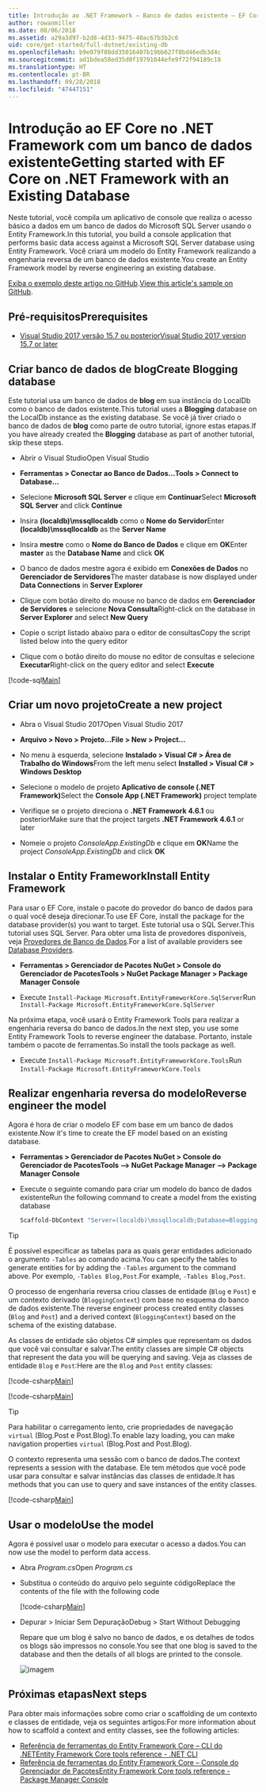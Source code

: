 ```yaml
---
title: Introdução ao .NET Framework – Banco de dados existente – EF Core
author: rowanmiller
ms.date: 08/06/2018
ms.assetid: a29a3d97-b2d8-4d33-9475-40ac67b3b2c6
uid: core/get-started/full-dotnet/existing-db
ms.openlocfilehash: b9e079f88dd35016407b19bb627f8bd46edb3d4c
ms.sourcegitcommit: ad1bdea58ed35d0f19791044efe9f72f94189c18
ms.translationtype: HT
ms.contentlocale: pt-BR
ms.lasthandoff: 09/28/2018
ms.locfileid: "47447151"
---
```

# <a name="getting-started-with-ef-core-on-net-framework-with-an-existing-database"></a><span data-ttu-id="8bed3-102">Introdução ao EF Core no .NET Framework com um banco de dados existente</span><span class="sxs-lookup"><span data-stu-id="8bed3-102">Getting started with EF Core on .NET Framework with an Existing Database</span></span>

<span data-ttu-id="8bed3-103">Neste tutorial, você compila um aplicativo de console que realiza o acesso básico a dados em um banco de dados do Microsoft SQL Server usando o Entity Framework.</span><span class="sxs-lookup"><span data-stu-id="8bed3-103">In this tutorial, you build a console application that performs basic data access against a Microsoft SQL Server database using Entity Framework.</span></span> <span data-ttu-id="8bed3-104">Você criará um modelo do Entity Framework realizando a engenharia reversa de um banco de dados existente.</span><span class="sxs-lookup"><span data-stu-id="8bed3-104">You create an Entity Framework model by reverse engineering an existing database.</span></span>

<span data-ttu-id="8bed3-105">[Exiba o exemplo deste artigo no GitHub](https://github.com/aspnet/EntityFramework.Docs/tree/master/samples/core/GetStarted/FullNet/ConsoleApp.ExistingDb).</span><span class="sxs-lookup"><span data-stu-id="8bed3-105">[View this article's sample on GitHub](https://github.com/aspnet/EntityFramework.Docs/tree/master/samples/core/GetStarted/FullNet/ConsoleApp.ExistingDb).</span></span>

## <a name="prerequisites"></a><span data-ttu-id="8bed3-106">Pré-requisitos</span><span class="sxs-lookup"><span data-stu-id="8bed3-106">Prerequisites</span></span>

* [<span data-ttu-id="8bed3-107">Visual Studio 2017 versão 15.7 ou posterior</span><span class="sxs-lookup"><span data-stu-id="8bed3-107">Visual Studio 2017 version 15.7 or later</span></span>](https://www.visualstudio.com/downloads/)

## <a name="create-blogging-database"></a><span data-ttu-id="8bed3-108">Criar banco de dados de blog</span><span class="sxs-lookup"><span data-stu-id="8bed3-108">Create Blogging database</span></span>

<span data-ttu-id="8bed3-109">Este tutorial usa um banco de dados de **blog** em sua instância do LocalDb como o banco de dados existente.</span><span class="sxs-lookup"><span data-stu-id="8bed3-109">This tutorial uses a **Blogging** database on the LocalDb instance as the existing database.</span></span> <span data-ttu-id="8bed3-110">Se você já tiver criado o banco de dados de **blog** como parte de outro tutorial, ignore estas etapas.</span><span class="sxs-lookup"><span data-stu-id="8bed3-110">If you have already created the **Blogging** database as part of another tutorial, skip these steps.</span></span>

* <span data-ttu-id="8bed3-111">Abrir o Visual Studio</span><span class="sxs-lookup"><span data-stu-id="8bed3-111">Open Visual Studio</span></span>

* <span data-ttu-id="8bed3-112">**Ferramentas > Conectar ao Banco de Dados...**</span><span class="sxs-lookup"><span data-stu-id="8bed3-112">**Tools > Connect to Database...**</span></span>

* <span data-ttu-id="8bed3-113">Selecione **Microsoft SQL Server** e clique em **Continuar**</span><span class="sxs-lookup"><span data-stu-id="8bed3-113">Select **Microsoft SQL Server** and click **Continue**</span></span>

* <span data-ttu-id="8bed3-114">Insira **(localdb)\mssqllocaldb** como o **Nome do Servidor**</span><span class="sxs-lookup"><span data-stu-id="8bed3-114">Enter **(localdb)\mssqllocaldb** as the **Server Name**</span></span>

* <span data-ttu-id="8bed3-115">Insira **mestre** como o **Nome do Banco de Dados** e clique em **OK**</span><span class="sxs-lookup"><span data-stu-id="8bed3-115">Enter **master** as the **Database Name** and click **OK**</span></span>

* <span data-ttu-id="8bed3-116">O banco de dados mestre agora é exibido em **Conexões de Dados** no **Gerenciador de Servidores**</span><span class="sxs-lookup"><span data-stu-id="8bed3-116">The master database is now displayed under **Data Connections** in **Server Explorer**</span></span>

* <span data-ttu-id="8bed3-117">Clique com botão direito do mouse no banco de dados em **Gerenciador de Servidores** e selecione **Nova Consulta**</span><span class="sxs-lookup"><span data-stu-id="8bed3-117">Right-click on the database in **Server Explorer** and select **New Query**</span></span>

* <span data-ttu-id="8bed3-118">Copie o script listado abaixo para o editor de consultas</span><span class="sxs-lookup"><span data-stu-id="8bed3-118">Copy the script listed below into the query editor</span></span>

* <span data-ttu-id="8bed3-119">Clique com o botão direito do mouse no editor de consultas e selecione **Executar**</span><span class="sxs-lookup"><span data-stu-id="8bed3-119">Right-click on the query editor and select **Execute**</span></span>

[!code-sql[Main](../_shared/create-blogging-database-script.sql)]

## <a name="create-a-new-project"></a><span data-ttu-id="8bed3-120">Criar um novo projeto</span><span class="sxs-lookup"><span data-stu-id="8bed3-120">Create a new project</span></span>

* <span data-ttu-id="8bed3-121">Abra o Visual Studio 2017</span><span class="sxs-lookup"><span data-stu-id="8bed3-121">Open Visual Studio 2017</span></span>

* <span data-ttu-id="8bed3-122">**Arquivo > Novo > Projeto...**</span><span class="sxs-lookup"><span data-stu-id="8bed3-122">**File > New > Project...**</span></span>

* <span data-ttu-id="8bed3-123">No menu à esquerda, selecione **Instalado > Visual C# > Área de Trabalho do Windows**</span><span class="sxs-lookup"><span data-stu-id="8bed3-123">From the left menu select **Installed > Visual C# > Windows Desktop**</span></span>

* <span data-ttu-id="8bed3-124">Selecione o modelo de projeto **Aplicativo de console (.NET Framework)**</span><span class="sxs-lookup"><span data-stu-id="8bed3-124">Select the **Console App (.NET Framework)** project template</span></span>

* <span data-ttu-id="8bed3-125">Verifique se o projeto direciona o **.NET Framework 4.6.1** ou posterior</span><span class="sxs-lookup"><span data-stu-id="8bed3-125">Make sure that the project targets **.NET Framework 4.6.1** or later</span></span>

* <span data-ttu-id="8bed3-126">Nomeie o projeto *ConsoleApp.ExistingDb* e clique em **OK**</span><span class="sxs-lookup"><span data-stu-id="8bed3-126">Name the project *ConsoleApp.ExistingDb* and click **OK**</span></span>

## <a name="install-entity-framework"></a><span data-ttu-id="8bed3-127">Instalar o Entity Framework</span><span class="sxs-lookup"><span data-stu-id="8bed3-127">Install Entity Framework</span></span>

<span data-ttu-id="8bed3-128">Para usar o EF Core, instale o pacote do provedor do banco de dados para o qual você deseja direcionar.</span><span class="sxs-lookup"><span data-stu-id="8bed3-128">To use EF Core, install the package for the database provider(s) you want to target.</span></span> <span data-ttu-id="8bed3-129">Este tutorial usa o SQL Server.</span><span class="sxs-lookup"><span data-stu-id="8bed3-129">This tutorial uses SQL Server.</span></span> <span data-ttu-id="8bed3-130">Para obter uma lista de provedores disponíveis, veja [Provedores de Banco de Dados](../../providers/index.md).</span><span class="sxs-lookup"><span data-stu-id="8bed3-130">For a list of available providers see [Database Providers](../../providers/index.md).</span></span>

* <span data-ttu-id="8bed3-131">**Ferramentas > Gerenciador de Pacotes NuGet > Console do Gerenciador de Pacotes**</span><span class="sxs-lookup"><span data-stu-id="8bed3-131">**Tools > NuGet Package Manager > Package Manager Console**</span></span>

* <span data-ttu-id="8bed3-132">Execute `Install-Package Microsoft.EntityFrameworkCore.SqlServer`</span><span class="sxs-lookup"><span data-stu-id="8bed3-132">Run `Install-Package Microsoft.EntityFrameworkCore.SqlServer`</span></span>

<span data-ttu-id="8bed3-133">Na próxima etapa, você usará o Entity Framework Tools para realizar a engenharia reversa do banco de dados.</span><span class="sxs-lookup"><span data-stu-id="8bed3-133">In the next step, you use some Entity Framework Tools to reverse engineer the database.</span></span> <span data-ttu-id="8bed3-134">Portanto, instale também o pacote de ferramentas.</span><span class="sxs-lookup"><span data-stu-id="8bed3-134">So install the tools package as well.</span></span>

* <span data-ttu-id="8bed3-135">Execute `Install-Package Microsoft.EntityFrameworkCore.Tools`</span><span class="sxs-lookup"><span data-stu-id="8bed3-135">Run `Install-Package Microsoft.EntityFrameworkCore.Tools`</span></span>

## <a name="reverse-engineer-the-model"></a><span data-ttu-id="8bed3-136">Realizar engenharia reversa do modelo</span><span class="sxs-lookup"><span data-stu-id="8bed3-136">Reverse engineer the model</span></span>

<span data-ttu-id="8bed3-137">Agora é hora de criar o modelo EF com base em um banco de dados existente.</span><span class="sxs-lookup"><span data-stu-id="8bed3-137">Now it's time to create the EF model based on an existing database.</span></span>

* <span data-ttu-id="8bed3-138">**Ferramentas > Gerenciador de Pacotes NuGet > Console do Gerenciador de Pacotes**</span><span class="sxs-lookup"><span data-stu-id="8bed3-138">**Tools –> NuGet Package Manager –> Package Manager Console**</span></span>

* <span data-ttu-id="8bed3-139">Execute o seguinte comando para criar um modelo do banco de dados existente</span><span class="sxs-lookup"><span data-stu-id="8bed3-139">Run the following command to create a model from the existing database</span></span>

  ``` powershell
  Scaffold-DbContext "Server=(localdb)\mssqllocaldb;Database=Blogging;Trusted_Connection=True;" Microsoft.EntityFrameworkCore.SqlServer
  ```

> [!TIP]  
> <span data-ttu-id="8bed3-140">É possível especificar as tabelas para as quais gerar entidades adicionado o argumento `-Tables` ao comando acima.</span><span class="sxs-lookup"><span data-stu-id="8bed3-140">You can specify the tables to generate entities for by adding the `-Tables` argument to the command above.</span></span> <span data-ttu-id="8bed3-141">Por exemplo, `-Tables Blog,Post`.</span><span class="sxs-lookup"><span data-stu-id="8bed3-141">For example, `-Tables Blog,Post`.</span></span>

<span data-ttu-id="8bed3-142">O processo de engenharia reversa criou classes de entidade (`Blog` e `Post`) e um contexto derivado (`BloggingContext`) com base no esquema do banco de dados existente.</span><span class="sxs-lookup"><span data-stu-id="8bed3-142">The reverse engineer process created entity classes (`Blog` and `Post`) and a derived context (`BloggingContext`) based on the schema of the existing database.</span></span>

<span data-ttu-id="8bed3-143">As classes de entidade são objetos C# simples que representam os dados que você vai consultar e salvar.</span><span class="sxs-lookup"><span data-stu-id="8bed3-143">The entity classes are simple C# objects that represent the data you will be querying and saving.</span></span> <span data-ttu-id="8bed3-144">Veja as classes de entidade `Blog` e `Post`:</span><span class="sxs-lookup"><span data-stu-id="8bed3-144">Here are the `Blog` and `Post` entity classes:</span></span>

 [!code-csharp[Main](../../../../samples/core/GetStarted/FullNet/ConsoleApp.ExistingDb/Blog.cs)]

[!code-csharp[Main](../../../../samples/core/GetStarted/FullNet/ConsoleApp.ExistingDb/Post.cs)]

> [!TIP]  
> <span data-ttu-id="8bed3-145">Para habilitar o carregamento lento, crie propriedades de navegação `virtual` (Blog.Post e Post.Blog).</span><span class="sxs-lookup"><span data-stu-id="8bed3-145">To enable lazy loading, you can make navigation properties `virtual` (Blog.Post and Post.Blog).</span></span>

<span data-ttu-id="8bed3-146">O contexto representa uma sessão com o banco de dados.</span><span class="sxs-lookup"><span data-stu-id="8bed3-146">The context represents a session with the database.</span></span> <span data-ttu-id="8bed3-147">Ele tem métodos que você pode usar para consultar e salvar instâncias das classes de entidade.</span><span class="sxs-lookup"><span data-stu-id="8bed3-147">It has methods that you can use to query and save instances of the entity classes.</span></span>

[!code-csharp[Main](../../../../samples/core/GetStarted/FullNet/ConsoleApp.ExistingDb/BloggingContext.cs)]

## <a name="use-the-model"></a><span data-ttu-id="8bed3-148">Usar o modelo</span><span class="sxs-lookup"><span data-stu-id="8bed3-148">Use the model</span></span>

<span data-ttu-id="8bed3-149">Agora é possível usar o modelo para executar o acesso a dados.</span><span class="sxs-lookup"><span data-stu-id="8bed3-149">You can now use the model to perform data access.</span></span>

* <span data-ttu-id="8bed3-150">Abra *Program.cs*</span><span class="sxs-lookup"><span data-stu-id="8bed3-150">Open *Program.cs*</span></span>

* <span data-ttu-id="8bed3-151">Substitua o conteúdo do arquivo pelo seguinte código</span><span class="sxs-lookup"><span data-stu-id="8bed3-151">Replace the contents of the file with the following code</span></span>

  [!code-csharp[Main](../../../../samples/core/GetStarted/FullNet/ConsoleApp.ExistingDb/Program.cs)] 

* <span data-ttu-id="8bed3-152">Depurar > Iniciar Sem Depuração</span><span class="sxs-lookup"><span data-stu-id="8bed3-152">Debug > Start Without Debugging</span></span>

  <span data-ttu-id="8bed3-153">Repare que um blog é salvo no banco de dados, e os detalhes de todos os blogs são impressos no console.</span><span class="sxs-lookup"><span data-stu-id="8bed3-153">You see that one blog is saved to the database and then the details of all blogs are printed to the console.</span></span>

  ![imagem](_static/output-existing-db.png)

## <a name="next-steps"></a><span data-ttu-id="8bed3-155">Próximas etapas</span><span class="sxs-lookup"><span data-stu-id="8bed3-155">Next steps</span></span>

<span data-ttu-id="8bed3-156">Para obter mais informações sobre como criar o scaffolding de um contexto e classes de entidade, veja os seguintes artigos:</span><span class="sxs-lookup"><span data-stu-id="8bed3-156">For more information about how to scaffold a context and entity classes, see the following articles:</span></span>
* [<span data-ttu-id="8bed3-157">Referência de ferramentas do Entity Framework Core – CLI do .NET</span><span class="sxs-lookup"><span data-stu-id="8bed3-157">Entity Framework Core tools reference - .NET CLI</span></span>](xref:core/miscellaneous/cli/dotnet#dotnet-ef-dbcontext-scaffold)
* [<span data-ttu-id="8bed3-158">Referência de ferramentas do Entity Framework Core – Console do Gerenciador de Pacotes</span><span class="sxs-lookup"><span data-stu-id="8bed3-158">Entity Framework Core tools reference - Package Manager Console</span></span>](xref:core/miscellaneous/cli/powershell#scaffold-dbcontext)